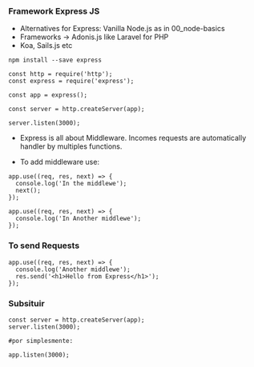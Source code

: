 ### Framework Express JS

- Alternatives for Express: Vanilla Node.js as in 00_node-basics
- Frameworks -> Adonis.js like Laravel for PHP
- Koa, Sails.js etc

```
npm install --save express
```

```
const http = require('http');
const express = require('express');

const app = express();

const server = http.createServer(app);

server.listen(3000);
```

- Express is all about Middleware. Incomes requests are automatically handler by multiples functions.

* To add middleware use:

```
app.use((req, res, next) => {
  console.log('In the middlewe');
  next();
});

app.use((req, res, next) => {
  console.log('In Another middlewe');
});
```

### To send Requests

```
app.use((req, res, next) => {
  console.log('Another middlewe');
  res.send('<h1>Hello from Express</h1>');
});
```

### Subsituir

```
const server = http.createServer(app);
server.listen(3000);

#por simplesmente:

app.listen(3000);
```
